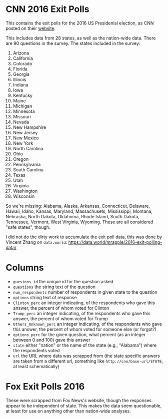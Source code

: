 # CNN 2016 Exit Polls

This contains the exit polls for the 2016 US Presidenial election, as
CNN posted on their [website](http://www.cnn.com/election/results/exit-polls/national/president).

This includes data from 28 states, as well as the nation-wide data.
There are 90 questions in the survey. The states included in the survey:
1. Arizona
2. California 
3. Colorado
4. Florida
5. Georgia
6. Illinois
7. Indiana
8. Iowa
9. Kentucky
10. Maine
11. Michigan
12. Minnesota
13. Missouri
14. Nevada
15. New Hampshire
16. New Jersey
17. New Mexico
18. New York
19. North Carolina
20. Ohio
21. Oregon
22. Pennsylvania
23. South Carolina
24. Texas
25. Utah
26. Virginia
27. Washington
28. Wisconsin

So we're missing: Alabama, Alaska, Arkansas, Connecticut, Delaware,
Hawaii, Idaho, Kansas, Maryland, Massachusets, Mississippi, Montana,
Nebraska, North Dakota, Oklahoma, Rhode Island, South Dakota, Tennessee,
Vermont, West Virginia, Wyoming. These are all considered "safe states",
though.

I did not do the dirty work to accumulate the exit poll data, this was
done by Vincent Zhang on `data.world`: https://data.world/mrapple/2016-exit-polling-data/

# Columns
- `quesions_id` the unique id for the question asked
- `questions` the string text of the question
- `num_respondents` number of respondents in given state to the question
- `options` string text of response
- `Clinton_perc` an integer indicating, of the respondents who gave this
  answer, the percent of whom voted for Clinton
- `Trump_perc` an integer indicating, of the respondents who gave this
  answer, the percent of whom voted for Trump
- `Others_Unknown_perc`  an integer indicating, of the respondents who
  gave this answer, the percent of whom voted for someone else (or forgot?)
- `options_perc` for the given question, what percent (as an integer
  between 0 and 100) gave this answer
- `state` either "nation" or the name of the state (e.g., "Alabama")
  where the respondents voted
- `url` the URL where data was scrapped from (the state specific answers
  are taken from a different url, something like `http://cnn/base-url/STATE`,
  at least schematically)

# Fox Exit Polls 2016

These were scrapped from Fox News's website, though the responses appear to be independent of state. This makes the data seem questionable, at least for use on anything other than nation-wide analyses.